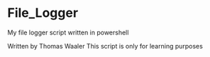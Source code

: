 # File_Logger
My file logger script written in powershell

Written by Thomas Waaler
This script is only for learning purposes
